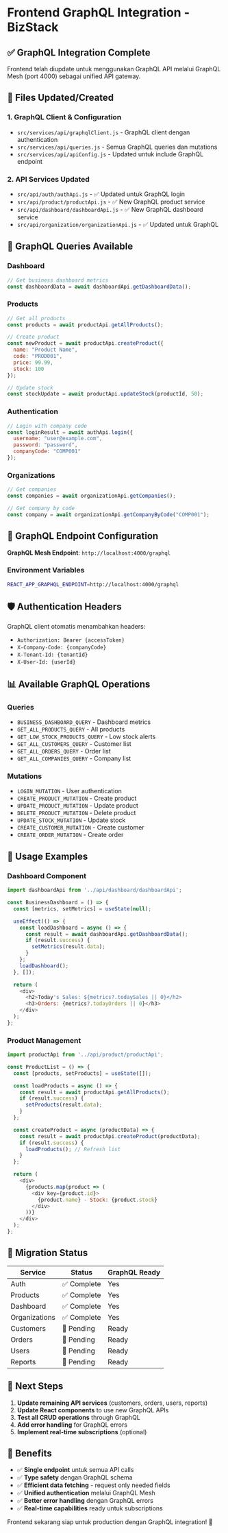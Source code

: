 # Frontend GraphQL Integration - BizStack

## ✅ GraphQL Integration Complete

Frontend telah diupdate untuk menggunakan GraphQL API melalui GraphQL Mesh (port 4000) sebagai unified API gateway.

## 🔧 Files Updated/Created

### 1. **GraphQL Client & Configuration**
- `src/services/api/graphqlClient.js` - GraphQL client dengan authentication
- `src/services/api/queries.js` - Semua GraphQL queries dan mutations
- `src/services/api/apiConfig.js` - Updated untuk include GraphQL endpoint

### 2. **API Services Updated**
- `src/api/auth/authApi.js` - ✅ Updated untuk GraphQL login
- `src/api/product/productApi.js` - ✅ New GraphQL product service
- `src/api/dashboard/dashboardApi.js` - ✅ New GraphQL dashboard service  
- `src/api/organization/organizationApi.js` - ✅ Updated untuk GraphQL

## 🚀 GraphQL Queries Available

### **Dashboard**
```javascript
// Get business dashboard metrics
const dashboardData = await dashboardApi.getDashboardData();
```

### **Products**
```javascript
// Get all products
const products = await productApi.getAllProducts();

// Create product
const newProduct = await productApi.createProduct({
  name: "Product Name",
  code: "PROD001", 
  price: 99.99,
  stock: 100
});

// Update stock
const stockUpdate = await productApi.updateStock(productId, 50);
```

### **Authentication**
```javascript
// Login with company code
const loginResult = await authApi.login({
  username: "user@example.com",
  password: "password",
  companyCode: "COMP001"
});
```

### **Organizations**
```javascript
// Get companies
const companies = await organizationApi.getCompanies();

// Get company by code
const company = await organizationApi.getCompanyByCode("COMP001");
```

## 🔗 GraphQL Endpoint Configuration

**GraphQL Mesh Endpoint**: `http://localhost:4000/graphql`

### Environment Variables
```bash
REACT_APP_GRAPHQL_ENDPOINT=http://localhost:4000/graphql
```

## 🛡️ Authentication Headers

GraphQL client otomatis menambahkan headers:
- `Authorization: Bearer {accessToken}`
- `X-Company-Code: {companyCode}`
- `X-Tenant-Id: {tenantId}`
- `X-User-Id: {userId}`

## 📊 Available GraphQL Operations

### **Queries**
- `BUSINESS_DASHBOARD_QUERY` - Dashboard metrics
- `GET_ALL_PRODUCTS_QUERY` - All products
- `GET_LOW_STOCK_PRODUCTS_QUERY` - Low stock alerts
- `GET_ALL_CUSTOMERS_QUERY` - Customer list
- `GET_ALL_ORDERS_QUERY` - Order list
- `GET_ALL_COMPANIES_QUERY` - Company list

### **Mutations**
- `LOGIN_MUTATION` - User authentication
- `CREATE_PRODUCT_MUTATION` - Create product
- `UPDATE_PRODUCT_MUTATION` - Update product
- `DELETE_PRODUCT_MUTATION` - Delete product
- `UPDATE_STOCK_MUTATION` - Update stock
- `CREATE_CUSTOMER_MUTATION` - Create customer
- `CREATE_ORDER_MUTATION` - Create order

## 🎯 Usage Examples

### **Dashboard Component**
```javascript
import dashboardApi from '../api/dashboard/dashboardApi';

const BusinessDashboard = () => {
  const [metrics, setMetrics] = useState(null);

  useEffect(() => {
    const loadDashboard = async () => {
      const result = await dashboardApi.getDashboardData();
      if (result.success) {
        setMetrics(result.data);
      }
    };
    loadDashboard();
  }, []);

  return (
    <div>
      <h2>Today's Sales: ${metrics?.todaySales || 0}</h2>
      <h3>Orders: {metrics?.todayOrders || 0}</h3>
    </div>
  );
};
```

### **Product Management**
```javascript
import productApi from '../api/product/productApi';

const ProductList = () => {
  const [products, setProducts] = useState([]);

  const loadProducts = async () => {
    const result = await productApi.getAllProducts();
    if (result.success) {
      setProducts(result.data);
    }
  };

  const createProduct = async (productData) => {
    const result = await productApi.createProduct(productData);
    if (result.success) {
      loadProducts(); // Refresh list
    }
  };

  return (
    <div>
      {products.map(product => (
        <div key={product.id}>
          {product.name} - Stock: {product.stock}
        </div>
      ))}
    </div>
  );
};
```

## 🔄 Migration Status

| Service | Status | GraphQL Ready |
|---------|--------|---------------|
| Auth | ✅ Complete | Yes |
| Products | ✅ Complete | Yes |
| Dashboard | ✅ Complete | Yes |
| Organizations | ✅ Complete | Yes |
| Customers | 🔄 Pending | Ready |
| Orders | 🔄 Pending | Ready |
| Users | 🔄 Pending | Ready |
| Reports | 🔄 Pending | Ready |

## 🚀 Next Steps

1. **Update remaining API services** (customers, orders, users, reports)
2. **Update React components** to use new GraphQL APIs
3. **Test all CRUD operations** through GraphQL
4. **Add error handling** for GraphQL errors
5. **Implement real-time subscriptions** (optional)

## 🎯 Benefits

- ✅ **Single endpoint** untuk semua API calls
- ✅ **Type safety** dengan GraphQL schema
- ✅ **Efficient data fetching** - request only needed fields
- ✅ **Unified authentication** melalui GraphQL Mesh
- ✅ **Better error handling** dengan GraphQL errors
- ✅ **Real-time capabilities** ready untuk subscriptions

Frontend sekarang siap untuk production dengan GraphQL integration! 🚀
